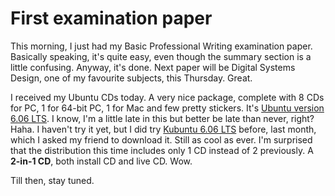 First examination paper
===

This morning, I just had my Basic Professional Writing examination paper. Basically speaking, it's quite easy, even though the summary section is a little confusing. Anyway, it's done. Next paper will be Digital Systems Design, one of my favourite subjects, this Thursday. Great.

I received my Ubuntu CDs today. A very nice package, complete with 8 CDs for PC, 1 for 64-bit PC, 1 for Mac and few pretty stickers. It's [Ubuntu version 6.06 LTS](http://ubuntu.com/news/606released). I know, I'm a little late in this but better be late than never, right? Haha. I haven't try it yet, but I did try [Kubuntu 6.06 LTS](http://kubuntu.org/announcements/6.06-lts-release.php) before, last month, which I asked my friend to download it. Still as cool as ever. I'm surprised that the distribution this time includes only 1 CD instead of 2 previously. A **2-in-1 CD**, both install CD and live CD. Wow.

Till then, stay tuned.